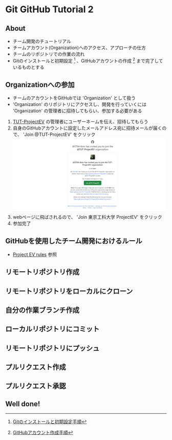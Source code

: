 # Git GitHub Tutorial 2

## About
- チーム開発のチュートリアル
- チームアカウント(Organization)へのアクセス、アプローチの仕方
- チームのリポジトリでの作業の流れ
- Gitのインストールと初期設定 [^1] 、GitHubアカウントの作成 [^2] まで完了しているものとする

## Organizationへの参加
- チームのアカウントをGitHubでは 'Organization' として扱う
- 'Organization' のリポジトリにアクセスし、開発を行っていくには 'Organization' の管理者に招待してもらい、参加する必要がある
1. [TUT-ProjectEV](https://github.com/TUT-ProjectEV) の管理者にユーザーネームを伝え、招待してもらう
2. 自身のGitHubアカウントに設定したメールアドレス宛に招待メールが届くので、 'Join @TUT-ProjectEV' をクリック
![Screenshot of invite email](images/join-organization-1.png)
3. webページに飛ばされるので、 'Join 東京工科大学 ProjectEV' をクリック
4. 参加完了

## GitHubを使用したチーム開発におけるルール
- [Project EV rules](https://github.com/TUT-ProjectEV/.github-private/tree/develop/profile) 参照

## リモートリポジトリ作成

## リモートリポジトリをローカルにクローン

## 自分の作業ブランチ作成

## ローカルリポジトリにコミット

## リモートリポジトリにプッシュ

## プルリクエスト作成

## プルリクエスト承認

## Well done!

[^1]: [Gitのインストールと初期設定手順](./../Git-settings/)
[^2]: [GitHubアカウント作成手順](./../GitHub-creating-account/)